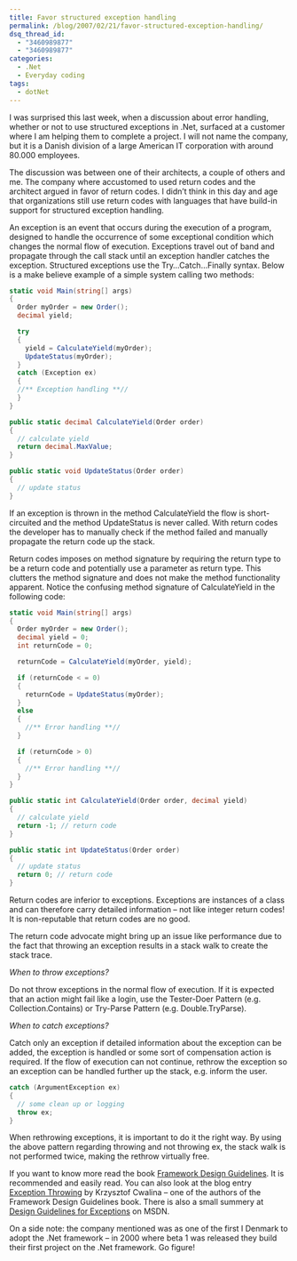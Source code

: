 ```yaml
---
title: Favor structured exception handling
permalink: /blog/2007/02/21/favor-structured-exception-handling/
dsq_thread_id:
  - "3460989877"
  - "3460989877"
categories:
  - .Net
  - Everyday coding
tags:
  - dotNet
---
```

I was surprised this last week, when a discussion about error handling, whether or not to use structured exceptions in .Net, surfaced at a customer where I am helping them to complete a project. I will not name the company, but it is a Danish division of a large American IT corporation with around 80.000 employees.

The discussion was between one of their architects, a couple of others and me. The company where accustomed to used return codes and the architect argued in favor of return codes. I didn’t think in this day and age that organizations still use return codes with languages that have build-in support for structured exception handling.

An exception is an event that occurs during the execution of a program, designed to handle the occurrence of some exceptional condition which changes the normal flow of execution. Exceptions travel out of band and propagate through the call stack until an exception handler catches the exception. Structured exceptions use the Try&#8230;Catch&#8230;Finally syntax.
Below is a make believe example of a simple system calling two methods:

```csharp
static void Main(string[] args)
{
  Order myOrder = new Order();
  decimal yield;

  try
  {
    yield = CalculateYield(myOrder);
    UpdateStatus(myOrder);
  }
  catch (Exception ex)
  {
  //** Exception handling **//
  }
}

public static decimal CalculateYield(Order order)
{
  // calculate yield
  return decimal.MaxValue;
}

public static void UpdateStatus(Order order)
{
  // update status
}
```

If an exception is thrown in the method CalculateYield the flow is short-circuited and the method UpdateStatus is never called. With return codes the developer has to manually check if the method failed and manually propagate the return code up the stack.

Return codes imposes on method signature by requiring the return type to be a return code and potentially use a parameter as return type. This clutters the method signature and does not make the method functionality apparent. Notice the confusing method signature of CalculateYield in the following code:

```csharp
static void Main(string[] args)
{
  Order myOrder = new Order();
  decimal yield = 0;
  int returnCode = 0;

  returnCode = CalculateYield(myOrder, yield);

  if (returnCode < = 0)
  {
    returnCode = UpdateStatus(myOrder);
  }
  else
  {
    //** Error handling **//
  }

  if (returnCode > 0)
  {
    //** Error handling **//
  }
}

public static int CalculateYield(Order order, decimal yield)
{
  // calculate yield
  return -1; // return code
}

public static int UpdateStatus(Order order)
{
  // update status
  return 0; // return code
}
```

Return codes are inferior to exceptions. Exceptions are instances of a class and can therefore carry detailed information – not like integer return codes! It is non-reputable that return codes are no good.

The return code advocate might bring up an issue like performance due to the fact that throwing an exception results in a stack walk to create the stack trace.

_When to throw exceptions?_

Do not throw exceptions in the normal flow of execution. If it is expected that an action might fail like a login, use the Tester-Doer Pattern (e.g. Collection.Contains) or Try-Parse Pattern (e.g. Double.TryParse).

_When to catch exceptions?_

Catch only an exception if detailed information about the exception can be added, the exception is handled or some sort of compensation action is required. If the flow of execution can not continue, rethrow the exception so an exception can be handled further up the stack, e.g. inform the user.

```csharp
catch (ArgumentException ex)
{
  // some clean up or logging
  throw ex;
}
```

When rethrowing exceptions, it is important to do it the right way. By using the above pattern regarding throwing and not throwing ex, the stack walk is not performed twice, making the rethrow virtually free.

If you want to know more read the book [Framework Design Guidelines](http://www.amazon.com/Framework-Design-Guidelines-Conventions-Development/dp/0321246756/sr=8-1/qid=1172001823/ref=pd_bbs_sr_1/105-0914697-9373229?ie=UTF8&s=books). It is recommended and easily read. You can also look at the blog entry [Exception Throwing](http://blogs.msdn.com/kcwalina/archive/2005/03/16/396787.aspx) by Krzysztof Cwalina &#8211; one of the authors of the Framework Design Guidelines book. There is also a small summery at [Design Guidelines for Exceptions](http://msdn2.microsoft.com/en-us/library/ms229014%28VS.80%29.aspx) on MSDN.

On a side note: the company mentioned was as one of the first I Denmark to adopt the .Net framework &#8211; in 2000 where beta 1 was released they build their first project on the .Net framework. Go figure!
